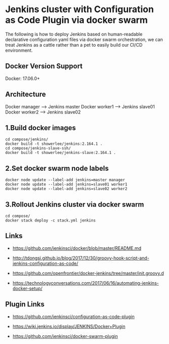 # Jenkins cluster with Configuration as Code Plugin via docker swarm
The following is how to deploy Jenkins based on human-readable declarative configuration yaml files via docker swarm orchestration, we can treat Jenkins as a cattle rather than a pet to easily build our CI/CD environment.

## Docker Version Support

Docker: 17.06.0+

## Architecture

Docker manager --> Jenkins master
Docker worker1 --> Jenkins slave01
Docker worker2 --> Jenkins slave02

## 1.Build docker images
```
cd compose/jenkins/
docker build -t showerlee/jenkins:2.164.1 .
cd compose/jenkins-slave-ssh/
docker build -t showerlee/jenkins-slave:2.164.1 .
```
## 2.Set docker swarm node labels
```
docker node update --label-add jenkins=master manager
docker node update --label-add jenkins=slave01 worker1
docker node update --label-add jenkins=slave02 worker2
```

## 3.Rollout Jenkins cluster via docker swarm
```
cd compose/
docker stack deploy -c stack.yml jenkins
```

## Links

* https://github.com/jenkinsci/docker/blob/master/README.md

* http://tdongsi.github.io/blog/2017/12/30/groovy-hook-script-and-jenkins-configuration-as-code/

* https://github.com/openfrontier/docker-jenkins/tree/master/init.groovy.d

* https://technologyconversations.com/2017/06/16/automating-jenkins-docker-setup/


## Plugin Links

* https://github.com/jenkinsci/configuration-as-code-plugin

* https://wiki.jenkins.io/display/JENKINS/Docker+Plugin

* https://github.com/jenkinsci/docker-swarm-plugin
